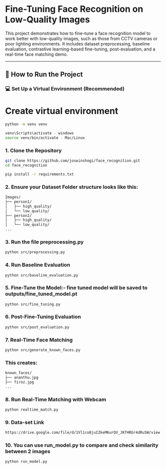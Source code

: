 # Fine-Tuning Face Recognition on Low-Quality Images

This project demonstrates how to fine-tune a face recognition model to work better with low-quality images, such as those from CCTV cameras or poor lighting environments. It includes dataset preprocessing, baseline evaluation, contrastive learning-based fine-tuning, post-evaluation, and a real-time face matching demo.

---

## 🚀 How to Run the Project

### 💻 Set Up a Virtual Environment (Recommended)
# Create virtual environment
```bash
python -m venv venv

venv\Scripts\activate - windows
source venv/bin/activate - Mac/Linux
```

### 1. Clone the Repository

```bash
git clone https://github.com/joswinshogi/face_recognition.git
cd face_recognition

pip install -r requirements.txt
```
### 2. Ensure your Dataset Folder structure looks like this:
```bash
Images/
├── person1/
│   ├── high_quality/
│   └── low_quality/
├── person2/
│   ├── high_quality/
│   └── low_quality/
...
```
### 3. Run the file preprocessing.py
```bash
python src/preprocessing.py
```
### 4. Run Baseline Evaluation
```bash
python src/baseline_evaluation.py
```
### 5.  Fine-Tune the Model:- fine tuned model will be saved to outputs/fine_tuned_model.pt
```bash
python src/fine_tuning.py
```
### 6. Post-Fine-Tuning Evaluation 
```bash
python src/post_evaluation.py
```
### 7. Real-Time Face Matching
```bash
python src/generate_known_faces.py
```
### This creates:
```bash
known_faces/
├── ananthu.jpg
├── firoz.jpg
...

```
### 8. Run Real-Time Matching with Webcam
```bash
python realtime_match.py

```
### 9. Data-set Link
```bash
https://drive.google.com/file/d/1Vl1co8juIZkeM6urQV_JKfHRGr4dRu5W/view
```
### 10. You can use run_model.py to compare and check similarity between 2 images
```bash
python run_model.py
```






